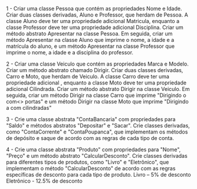 1 - Criar uma classe Pessoa que contém as propriedades Nome e Idade. Criar duas classes derivadas, Aluno e Professor, que herdam de Pessoa.  A classe Aluno deve ter uma propriedade adicional Matricula, enquanto a classe Professor deve ter uma propriedade adicional Disciplina.  Criar um método abstrato Apresentar na classe Pessoa. Em seguida, criar um método Apresentar na classe Aluno que imprime o nome, a idade e a matrícula do aluno, e um método Apresentar na classe Professor que imprime o nome, a idade e a disciplina do professor.

2 - Criar uma classe Veiculo que contém as propriedades Marca e Modelo. Criar um método abstrato chamado Dirigir. Criar duas classes derivadas, Carro e Moto, que herdam de Veiculo. A classe Carro deve ter uma propriedade adicional , enquanto a classe Moto deve ter uma propriedade adicional Cilindrada. Criar um método abstrato Dirigir na classe Veiculo. Em seguida, criar um método Dirigir na classe Carro que imprime "Dirigindo o <marca> <modelo> com<> portas" e um método Dirigir na classe Moto que imprime "Dirigindo a <marca> <modelo> com<cilindrada> cilindradas"

3 - Crie uma classe abstrata "ContaBancaria" com propriedades para "Saldo" e métodos abstratos "Depositar" e "Sacar". Crie classes derivadas, como "ContaCorrente" e "ContaPoupanca", que implementam os métodos de depósito e saque de acordo com as regras de cada tipo de conta.

4 - Crie uma classe abstrata "Produto" com propriedades para "Nome", "Preço" e um método abstrato "CalcularDesconto". Crie classes derivadas para diferentes tipos de produtos, como "Livro" e "Eletrônico", que implementam o método "CalcularDesconto" de acordo com as regras específicas de desconto para cada tipo de produto.
Livro – 5% de desconto
Eletrônico - 12.5% de desconto
